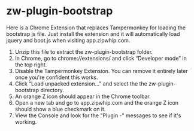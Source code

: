 # zw-plugin-bootstrap

Here is a Chrome Extension that replaces Tampermonkey for loading the bootstrap js file. Just install the extension and it will automatically load jquery and boot.js when visiting app.zipwhip.com. 

1. Unzip this file to extract the zw-plugin-bootstrap folder.
2. In Chrome, go to chrome://extensions/ and click “Developer mode” in the top right.
3. Disable the Tampermonkey Extension. You can remove it entirely later once you're confident this works.
4. Click “Load unpacked extension…” and select the the zw-plugin-bootstrap directory. 
5. An orange Z icon should appear in the Chrome toolbar.
6. Open a new tab and go to app.zipwhip.com and the orange Z icon should show a blue checkmark on it.
7. View the Console and look for the "Plugin -" messages to see if it's working.
